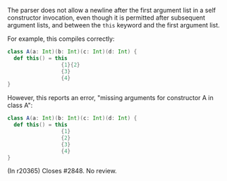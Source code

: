 The parser does not allow a newline after the first argument list in a self constructor invocation, even though it is permitted after subsequent argument lists, and between the `this` keyword and the first argument list.

For example, this compiles correctly:
```scala
class A(a: Int)(b: Int)(c: Int)(d: Int) {
  def this() = this
                 {1}{2}
                 {3}
                 {4}
}
```
However, this reports an error, "missing arguments for constructor A in class A":
```scala
class A(a: Int)(b: Int)(c: Int)(d: Int) {
  def this() = this
                 {1}
                 {2}
                 {3}
                 {4}
}
```
(In r20365) Closes #2848. No review.
